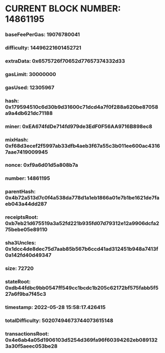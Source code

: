 # CURRENT BLOCK NUMBER: 14861195

### baseFeePerGas: 19076780041
### difficulty: 14496221601452721
### extraData: 0x6575726f70652d77657374332d33
### gasLimit: 30000000
### gasUsed: 12305967
### hash: 0x179594510c6d30b9d31600c71dcd4a7f0f288a620be87058a9a4db621dc71188
### miner: 0xEA674fdDe714fd979de3EdF0F56AA9716B898ec8
### mixHash: 0xf68d3ecef2f5997ab33dfb4aeb3f67a55c3b011ee600ac43167aae7419009945
### nonce: 0xf9a6d01d5a808b7a
### number: 14861195
### parentHash: 0x4b72a513d7c0f4a538da778d1a1eb1866a01e7b1be1621de7faeb043a44dd287
### receiptsRoot: 0xb7eb21d675519a3a52fd221b935fd07d79312e12a9906dcfa275bebe05e89110
### sha3Uncles: 0x1dcc4de8dec75d7aab85b567b6ccd41ad312451b948a7413f0a142fd40d49347
### size: 72720
### stateRoot: 0xdb44fdbc9bb0547ff549cc1bcdc1b205c62172bf575fabb5f527a6f9ba7f45c3
### timestamp: 2022-05-28 15:58:17.426415
### totalDifficulty: 50207494673744073615148
### transactionsRoot: 0x4e6ab4a05d1906103d5254d369fa96f60394262eb0891323a30f5aeec053be28
